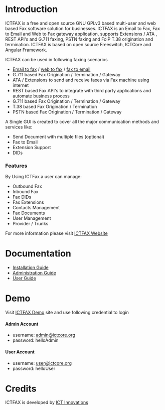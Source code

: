 Introduction
============

 ICTFAX is a free and open source GNU GPLv3 based multi-user and web based Fax software solution for businesses. ICTFAX is an Email to Fax, Fax to Email and Web to Fax gateway application, supports Extensions / ATA , REST API's and G.711 faxing, PSTN faxing and FoIP T.38 origination and termination. ICTFAX is based on open source Freeswitch, ICTCore and Angular Framework.

ICTFAX can be used in following faxing scenarios

* [Email to fax][emailtofax] / [web to fax][webtofax] / [fax to email][emailtofax]
* G.711 based Fax Origination / Termination / Gateway
* ATA / Extensions to send and receive faxes via Fax machine using internet
* REST based Fax API's to integrate with third party applications and automate business process
* G.711 based Fax Origination / Termination / Gateway
* T.38 based Fax Origination / Termination
* PSTN based Fax Origination / Termination / Gateway

A Single GUI is created to cover all the major communication methods and services like:

- Send Document with multiple files (optional)
- Fax to Email
- Extension Support
- DIDs

### Features

By Using ICTFax a user can manage:

  * Outbound Fax
  * Inbound Fax
  * Fax DIDs
  * Fax Extensions
  * Contacts Management
  * Fax Documents
  * User Management
  * Provider / Trunks

For more information please visit [ICTFAX Website][official]

Documentation
=============

* [Installation Guide][install]
* [Administration Guide][admin]
* [User Guide][user]


Demo
====
Visit [ICTFAX Demo][demo] site and use following credential to login

#### Admin Account
* username: admin@ictcore.org
* password: helloAdmin

#### User Account
* username: user@ictcore.org
* password: helloUser


Credits
=======
ICTFAX is developed by [ICT Innovations][developer]

[official]: http://ictfax.org/ "ICTFAX Open Source Online FAX & Email to FAX Solution"
[gpl3]: http://www.gnu.org/licenses/gpl-3.0.html "GNU GPL V.3 License"
[install]: http://ictfax.org/content/ictfax-installation-guide "ICTFAX Installation Guide"
[admin]: http://ictfax.org/content/ictfax-admin-guide "ICTFAX Administration Guide"
[user]: http://ictfax.org/content/ictfax-user-guide "ICTFAX User Guide"
[emailtofax]: http://ictfax.org/fax-services-email-to-fax-software-fax-to-email-server "Email to fax, Fax to Email"
[webtofax]: http://ictfax.org/online-fax-services-web-to-fax-software "Online Fax, Web to fax"
[forum]: http://forum.ictfax.org/ "ICTFAX Discussion Forum"
[demo]: http://demo.ictfax.org/ "ICTFAX Demo"
[developer]: http://www.ictinnovations.com/ "ICT Innovations's official website"
